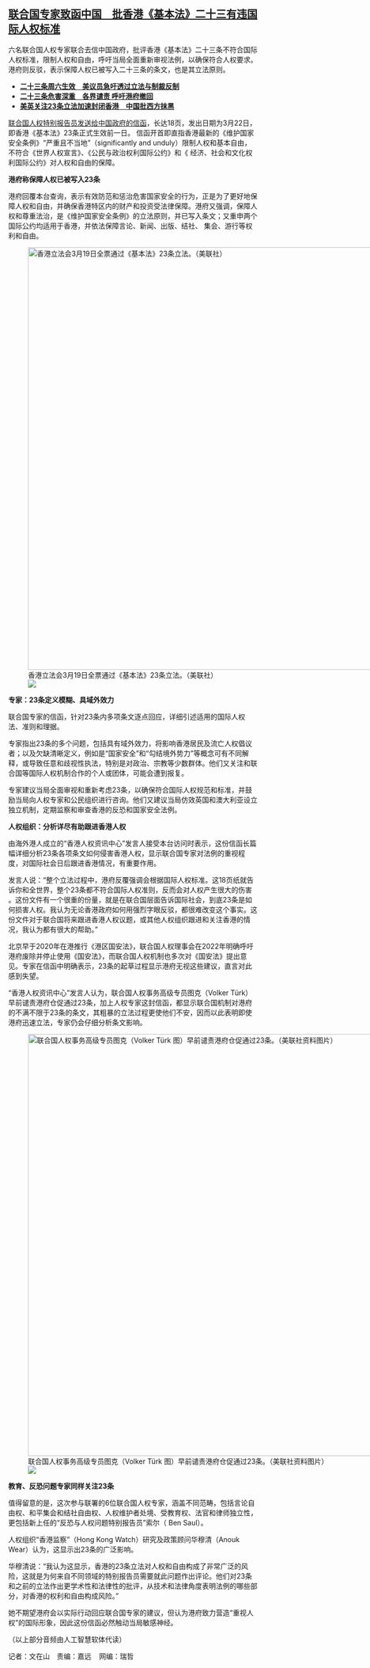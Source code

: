<!--1711562880000-->
[联合国专家致函中国　批香港《基本法》二十三有违国际人权标准](https://www.rfa.org/mandarin/yataibaodao/gangtai/al-03272024135713.html)
------

<p>六名联合国人权专家联合去信中国政府，批评香港《基本法》二十三条不符合国际人权标准，限制人权和自由，呼吁当局全面重新审视法例，以确保符合人权要求。港府则反驳，表示保障人权已被写入二十三条的条文，也是其立法原则。</p><ul><li><strong><span class="result-title"><a class="state-published" href="https://www.rfa.org/mandarin/yataibaodao/gangtai/sh-03222024184541.html">二十三条周六生效　美议员急吁透过立法与制裁反制</a></span></strong></li><li><strong><span class="result-title"><a class="state-published" href="https://www.rfa.org/mandarin/yataibaodao/gangtai/hx1-03222024065008.html">二十三条危害深重　各界谴责 呼吁港府撤回</a></span></strong></li><li><span class="result-title"> <a class="state-published" href="https://www.rfa.org/mandarin/yataibaodao/gangtai/hcm-03202024071646.html"><strong>美英关注23条立法加速封闭香港　中国批西方抹黑</strong></a> </span></li></ul><p><a href="https://spcommreports.ohchr.org/TMResultsBase/DownLoadPublicCommunicationFile?gId=28893">联合国人权特别报告员发送给中国政府的信函</a>，长达18页，发出日期为3月22日，即香港《基本法》23条正式生效前一日。 信函开首即直指香港最新的《维护国家安全条例》“严重且不当地”（significantly and unduly）限制人权和基本自由，不符合《世界人权宣言》、《公民与政治权利国际公约》和《 经济、社会和文化权利国际公约》对人权和自由的保障。</p><p><strong>港府称保障人权已被写入23条</strong></p><p>港府回覆本台查询，表示有效防范和惩治危害国家安全的行为，正是为了更好地保障人权和自由，并确保香港特区内的财产和投资受法律保障。港府又强调，保障人权和尊重法治，是《维护国家安全条例》的立法原则，并已写入条文；又重申两个国际公约均适用于香港，并依法保障言论、新闻、出版、结社、 集会、游行等权利和自由。</p><p><figure class="image-richtext image-inline captioned" style="width:1280px;"><img alt="香港立法会3月19日全票通过《基本法》23条立法。（美联社）" height="854" src="https://www.rfa.org/mandarin/yataibaodao/gangtai/al-03272024135713.html/ap24082066948371.jpg/@@images/8a6c2526-ba6e-4e69-9282-d90414306977.jpeg" title="AP24082066948371.jpg" width="1280"/><figcaption class="image-caption">香港立法会3月19日全票通过《基本法》23条立法。（美联社）</figcaption><small></small><div id="zoomattribute"><a data-caption="香港立法会3月19日全票通过《基本法》23条立法。（美联社）" data-fancybox="" href="https://www.rfa.org/mandarin/yataibaodao/gangtai/al-03272024135713.html/ap24082066948371.jpg" id="single_image" title="香港立法会3月19日全票通过《基本法》23条立法。（美联社）"><img src="/++plone++rfa-resources/img/icon-zoom.png"/></a></div></figure></p><p><strong>专家：23条定义模糊、具域外效力</strong></p><p>联合国专家的信函，针对23条内多项条文逐点回应，详细引述适用的国际人权法、准则和理据。</p><p>专家指出23条的多个问题，包括具有域外效力，将影响香港居民及流亡人权倡议者；以及欠缺清晰定义，例如是“国家安全”和“勾结境外势力”等概念可有不同解释，或导致任意和歧视性执法，特别是对政治、宗教等少数群体。他们又关注和联合国等国际人权机制合作的个人或团体，可能会遭到报复。</p><p>专家建议当局全面审视和重新考虑23条，以确保符合国际人权规范和标准，并鼓励当局向人权专家和公民组织进行咨询。他们又建议当局仿效英国和澳大利亚设立独立机制，定期监察和审查香港的反恐和国家安全法例。</p><p><strong>人权组织：分析详尽有助跟进香港人权</strong></p><p>由海外港人成立的“香港人权资讯中心”发言人接受本台访问时表示，这份信函长篇幅详细分析23条各项条文如何侵害香港人权，显示联合国专家对法例的重视程度，对国际社会日后跟进香港情况，有重要作用。</p><p>发言人说：“整个立法过程中，港府反覆强调会根据国际人权标准。这18页纸就告诉你和全世界，整个23条都不符合国际人权准则，反而会对人权产生很大的伤害 。这份文件有一个很重的份量，就是在联合国层面告诉国际社会，到底23条是如何损害人权。我认为无论香港政府如何用强烈字眼反驳，都很难改变这个事实。这份文件对于联合国将来跟进香港人权议题，或其他人权组织跟进和关注香港的情况，我认为都有很大的帮助。”</p><p>北京早于2020年在港推行《港区国安法》，联合国人权理事会在2022年明确呼吁港府废除并停止使用《国安法》，而联合国人权机制也多次对《国安法》提出意见。专家在信函中明确表示，23条的起草过程显示港府无视这些建议，直言对此感到失望。</p><p>“香港人权资讯中心”发言人认为，联合国人权事务高级专员图克（Volker Türk）早前谴责港府仓促通过23条，加上人权专家这封信函，都显示联合国机制对港府的不满不限于23条的条文，其粗暴的立法过程更使他们不安，因而以此表明即使港府迅速立法，专家仍会仔细分析条文影响。</p><p><figure class="image-richtext image-inline captioned" style="width:1280px;"><img alt="联合国人权事务高级专员图克（Volker Türk 图）早前谴责港府仓促通过23条。（美联社资料图片）" height="853" src="https://www.rfa.org/mandarin/yataibaodao/gangtai/al-03272024135713.html/ap23263230229545.jpg/@@images/ed3e3cdf-d79f-43ba-89bd-c252671cb77b.jpeg" title="AP23263230229545.jpg" width="1280"/><figcaption class="image-caption">联合国人权事务高级专员图克（Volker Türk 图）早前谴责港府仓促通过23条。（美联社资料图片）</figcaption><small></small><div id="zoomattribute"><a data-caption="联合国人权事务高级专员图克（Volker Türk 图）早前谴责港府仓促通过23条。（美联社资料图片）" data-fancybox="" href="https://www.rfa.org/mandarin/yataibaodao/gangtai/al-03272024135713.html/ap23263230229545.jpg" id="single_image" title="联合国人权事务高级专员图克（Volker Türk 图）早前谴责港府仓促通过23条。（美联社资料图片）"><img src="/++plone++rfa-resources/img/icon-zoom.png"/></a></div></figure></p><p><strong>教育、反恐问题专家同样关注23条</strong></p><p>值得留意的是，这次参与联署的6位联合国人权专家，涵盖不同范畴，包括言论自由权、和平集会和结社自由权、人权维护者处境、受教育权、法官和律师独立性，更包括新上任的“反恐与人权问题特别报告员”索尔（ Ben Saul）。</p><p>人权组织“香港监察”（Hong Kong Watch）研究及政策顾问华穆清（Anouk Wear）认为，这显示出23条的广泛影响。</p><p>华穆清说：“我认为这显示，香港的23条立法对人权和自由构成了非常广泛的风险，这就是为何来自不同领域的特别报告员需要就此问题作出评论。他们对23条和之前的立法作出更学术性和法律性的批评，从技术和法律角度表明法例的哪些部分，对香港的权利和自由构成风险。”</p><p>她不期望港府会以实际行动回应联合国专家的建议，但认为港府致力营造“重视人权”的国际形象，因此这份信函必然触动当局敏感神经。</p><p>（以上部分音频由人工智慧软体代读）</p><p>记者：文在山　责编：嘉远    网编：瑞哲</p>
